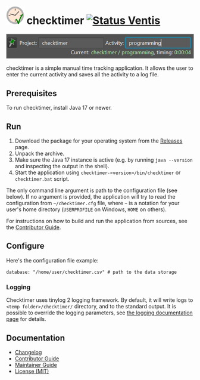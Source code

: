 ![Project icon][icons.checktimer] checktimer [![Status Ventis][status-ventis]][andivionian-status-classifier]
==========

![checktimer screenshot][screenshot]

checktimer is a simple manual time tracking application. It allows the user to
enter the current activity and saves all the activity to a log file.

Prerequisites
-------------
To run checktimer, install Java 17 or newer.

Run
---
1. Download the package for your operating system from the [Releases][releases] page.
2. Unpack the archive.
3. Make sure the Java 17 instance is active (e.g. by running `java --version` and inspecting the output in the shell).
4. Start the application using `checktimer-<version>/bin/checktimer` or `checktimer.bat` script.

The only command line argument is path to the configuration file (see below). If no argument is provided, the application will try to read the configuration from `~/checktimer.cfg` file, where `~` is a notation for your user's home directory (`USERPROFILE` on Windows, `HOME` on others).

For instructions on how to build and run the application from sources, see the [Contributor Guide][docs.contributing].

Configure
---------
Here's the configuration file example:
```
database: "/home/user/checktimer.csv" # path to the data storage
```

### Logging
Checktimer uses tinylog 2 logging framework. By default, it will write logs to `<temp folder>/checktimer/` directory, and to the standard output. It is possible to override the logging parameters, see [the logging documentation page][docs.tinylog] for details.

Documentation
-------------
- [Changelog][docs.changelog]
- [Contributor Guide][docs.contributing]
- [Maintainer Guide][docs.maintainer-guide]
- [License (MIT)][docs.license]

[andivionian-status-classifier]: https://github.com/ForNeVeR/andivionian-status-classifier#status-ventis-
[docs.changelog]: CHANGELOG.md
[docs.contributing]: CONTRIBUTING.md
[docs.license]: LICENSE.md
[docs.maintainer-guide]: MAINTAINERSHIP.md
[docs.tinylog]: https://tinylog.org/v2/configuration/
[icons.checktimer]: src/main/resources/icons/checktimer.svg
[releases]: https://github.com/ForNeVeR/checktimer/releases
[screenshot]: docs/screenshot.png
[status-ventis]: https://img.shields.io/badge/status-ventis-yellow.svg
